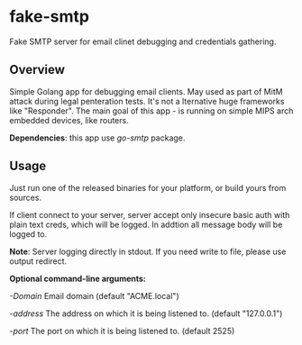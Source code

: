 # fake-smtp
Fake SMTP server for email clinet debugging and credentials gathering.

## Overview
Simple Golang app for debugging email clients. May used as part of MitM attack during legal penteration tests. It's not a lternative huge frameworks like "Responder". The main goal of this app - is running on simple MIPS arch embedded devices, like routers.

**Dependencies**: this app use *go-smtp* package.

## Usage
Just run one of the released binaries for your platform, or build yours from sources.

If client connect to your server, server accept only insecure basic auth with plain text creds, which will be logged. In addtion all message body will be logged to.

**Note**: Server logging directly in stdout. If you need write to file, please use output redirect.


**Optional command-line arguments:**

*-Domain* Email domain (default "ACME.local")

*-address* The address on which it is being listened to. (default "127.0.0.1")

*-port* The port on which it is being listened to. (default 2525)
      

